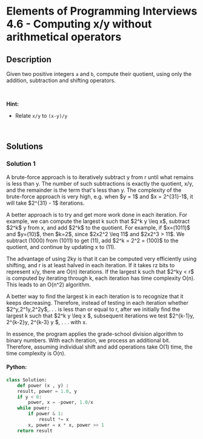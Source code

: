 # Elements of Programming Interviews 4.6 - Computing x/y without arithmetical operators


## Description

<p>Given two positive integers <code>a</code> and <code>b</code>, compute their quotient, using only the addition, subtraction and shifting operators.</p>

<p>&nbsp;</p>
<p><strong>Hint:</strong></p>

<ul>
	<li> Relate <code>x/y</code> to <code>(x-y)/y</code> </li>
</ul>

<br/>

## Solutions

### Solution 1
<p> A brute-force approach is to iteratively subtract y from r until what remains is less than y. The number of such subtractions is exactly the quotient, x/y, and the remainder is the term that's less than y. The complexity of the brute-force approach is very high, e.g. when $y = 1$ and $x = 2^{31}-1$, it will take $2^{31} - 1$ iterations. </p>
<p> A better approach is to try and get more work done in each iteration. For example, we can compute the largest k such that $2^k y \leq x$, subtract $2^k$ y from x, and add $2^k$ to the quotient. For example, if $x=(1011)$ and $y=(10)$, then $k=2$, since $2x2^2 \leq 11$ and $2x2^3 > 11$. We subtract (1000) from (1011) to get (11), add $2^k = 2^2 = (100)$ to the quotient, and continue by updating x to (11). </p>
<p> The advantage of using 2ky is that it can be computed very efficiently using shifting, and r is at least halved in each iteration. If it takes rz bits to represent x/y, there are O(n) iterations. If the largest k such that $2^ky < r$ is computed by iterating through k, each iteration has time complexity O(n). This leads to an O(n^2) algorithm. </p>
<p> A better way to find the largest k in each iteration is to recognize that it keeps decreasing. Therefore, instead of testing in each iteration whether $2^y,2^1y,2^2y$,. . . is less than or equal to r, after we initially find the largest k such that $2^k y \leq x $, subsequent iterations we test $2^{k-1}y, 2^{k-2}y, 2^{k-3} y $, . . . with x. </p>

In essence, the program applies the grade-school division algorithm to binary numbers. With each iteration, we process an additional bit. Therefore, assuming individual shift and add operations take O(1) time, the time complexity is O(n).

<!-- tabs:start -->

#### Python:
```python
class Solution:
    def power (x , y) :
	result, power = 1.0, y
	if y < 0:
		power, x = -power, 1.0/x
	while power:
		if power & 1:
			result *= x
		x, power = x * x, power >> 1
	return result
```

<!-- tabs:end -->

<!-- end -->
